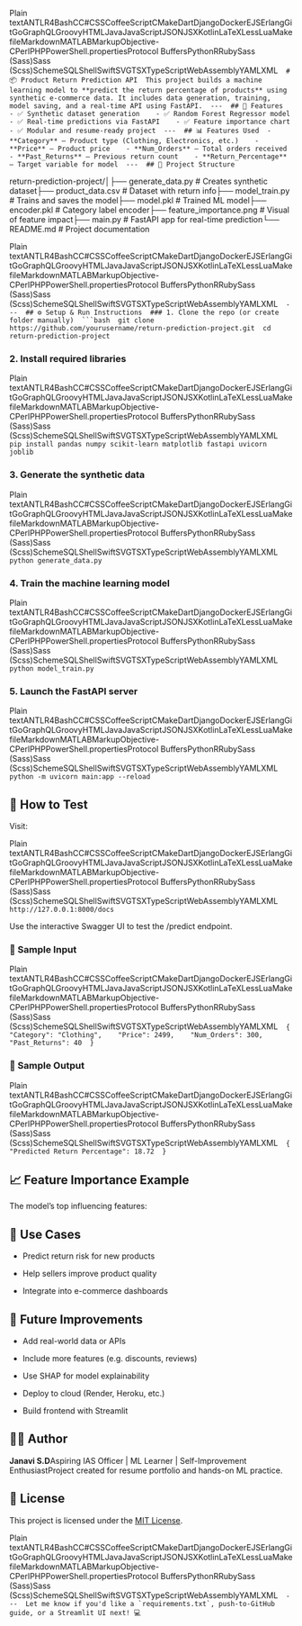 Plain textANTLR4BashCC#CSSCoffeeScriptCMakeDartDjangoDockerEJSErlangGitGoGraphQLGroovyHTMLJavaJavaScriptJSONJSXKotlinLaTeXLessLuaMakefileMarkdownMATLABMarkupObjective-CPerlPHPPowerShell.propertiesProtocol BuffersPythonRRubySass (Sass)Sass (Scss)SchemeSQLShellSwiftSVGTSXTypeScriptWebAssemblyYAMLXML`   # 📦 Product Return Prediction API  This project builds a machine learning model to **predict the return percentage of products** using synthetic e-commerce data. It includes data generation, training, model saving, and a real-time API using FastAPI.  ---  ## 🚀 Features  - ✅ Synthetic dataset generation    - ✅ Random Forest Regressor model    - ✅ Real-time predictions via FastAPI    - ✅ Feature importance chart    - ✅ Modular and resume-ready project  ---  ## 📊 Features Used  - **Category** – Product type (Clothing, Electronics, etc.)    - **Price** – Product price    - **Num_Orders** – Total orders received    - **Past_Returns** – Previous return count    - **Return_Percentage** – Target variable for model  ---  ## 📁 Project Structure   `

return-prediction-project/│├── generate\_data.py # Creates synthetic dataset├── product\_data.csv # Dataset with return info├── model\_train.py # Trains and saves the model├── model.pkl # Trained ML model├── encoder.pkl # Category label encoder├── feature\_importance.png # Visual of feature impact├── main.py # FastAPI app for real-time prediction└── README.md # Project documentation

Plain textANTLR4BashCC#CSSCoffeeScriptCMakeDartDjangoDockerEJSErlangGitGoGraphQLGroovyHTMLJavaJavaScriptJSONJSXKotlinLaTeXLessLuaMakefileMarkdownMATLABMarkupObjective-CPerlPHPPowerShell.propertiesProtocol BuffersPythonRRubySass (Sass)Sass (Scss)SchemeSQLShellSwiftSVGTSXTypeScriptWebAssemblyYAMLXML`   ---  ## ⚙️ Setup & Run Instructions  ### 1. Clone the repo (or create folder manually)  ```bash  git clone https://github.com/yourusername/return-prediction-project.git  cd return-prediction-project   `

### 2\. Install required libraries

Plain textANTLR4BashCC#CSSCoffeeScriptCMakeDartDjangoDockerEJSErlangGitGoGraphQLGroovyHTMLJavaJavaScriptJSONJSXKotlinLaTeXLessLuaMakefileMarkdownMATLABMarkupObjective-CPerlPHPPowerShell.propertiesProtocol BuffersPythonRRubySass (Sass)Sass (Scss)SchemeSQLShellSwiftSVGTSXTypeScriptWebAssemblyYAMLXML`   pip install pandas numpy scikit-learn matplotlib fastapi uvicorn joblib   `

### 3\. Generate the synthetic data

Plain textANTLR4BashCC#CSSCoffeeScriptCMakeDartDjangoDockerEJSErlangGitGoGraphQLGroovyHTMLJavaJavaScriptJSONJSXKotlinLaTeXLessLuaMakefileMarkdownMATLABMarkupObjective-CPerlPHPPowerShell.propertiesProtocol BuffersPythonRRubySass (Sass)Sass (Scss)SchemeSQLShellSwiftSVGTSXTypeScriptWebAssemblyYAMLXML`   python generate_data.py   `

### 4\. Train the machine learning model

Plain textANTLR4BashCC#CSSCoffeeScriptCMakeDartDjangoDockerEJSErlangGitGoGraphQLGroovyHTMLJavaJavaScriptJSONJSXKotlinLaTeXLessLuaMakefileMarkdownMATLABMarkupObjective-CPerlPHPPowerShell.propertiesProtocol BuffersPythonRRubySass (Sass)Sass (Scss)SchemeSQLShellSwiftSVGTSXTypeScriptWebAssemblyYAMLXML`   python model_train.py   `

### 5\. Launch the FastAPI server

Plain textANTLR4BashCC#CSSCoffeeScriptCMakeDartDjangoDockerEJSErlangGitGoGraphQLGroovyHTMLJavaJavaScriptJSONJSXKotlinLaTeXLessLuaMakefileMarkdownMATLABMarkupObjective-CPerlPHPPowerShell.propertiesProtocol BuffersPythonRRubySass (Sass)Sass (Scss)SchemeSQLShellSwiftSVGTSXTypeScriptWebAssemblyYAMLXML`   python -m uvicorn main:app --reload   `

🧪 How to Test
--------------

Visit:

Plain textANTLR4BashCC#CSSCoffeeScriptCMakeDartDjangoDockerEJSErlangGitGoGraphQLGroovyHTMLJavaJavaScriptJSONJSXKotlinLaTeXLessLuaMakefileMarkdownMATLABMarkupObjective-CPerlPHPPowerShell.propertiesProtocol BuffersPythonRRubySass (Sass)Sass (Scss)SchemeSQLShellSwiftSVGTSXTypeScriptWebAssemblyYAMLXML`   http://127.0.0.1:8000/docs   `

Use the interactive Swagger UI to test the /predict endpoint.

### 🔸 Sample Input

Plain textANTLR4BashCC#CSSCoffeeScriptCMakeDartDjangoDockerEJSErlangGitGoGraphQLGroovyHTMLJavaJavaScriptJSONJSXKotlinLaTeXLessLuaMakefileMarkdownMATLABMarkupObjective-CPerlPHPPowerShell.propertiesProtocol BuffersPythonRRubySass (Sass)Sass (Scss)SchemeSQLShellSwiftSVGTSXTypeScriptWebAssemblyYAMLXML`   {    "Category": "Clothing",    "Price": 2499,    "Num_Orders": 300,    "Past_Returns": 40  }   `

### 🔹 Sample Output

Plain textANTLR4BashCC#CSSCoffeeScriptCMakeDartDjangoDockerEJSErlangGitGoGraphQLGroovyHTMLJavaJavaScriptJSONJSXKotlinLaTeXLessLuaMakefileMarkdownMATLABMarkupObjective-CPerlPHPPowerShell.propertiesProtocol BuffersPythonRRubySass (Sass)Sass (Scss)SchemeSQLShellSwiftSVGTSXTypeScriptWebAssemblyYAMLXML`   {    "Predicted Return Percentage": 18.72  }   `

📈 Feature Importance Example
-----------------------------

The model’s top influencing features:

🎯 Use Cases
------------

*   Predict return risk for new products
    
*   Help sellers improve product quality
    
*   Integrate into e-commerce dashboards
    

🧠 Future Improvements
----------------------

*   Add real-world data or APIs
    
*   Include more features (e.g. discounts, reviews)
    
*   Use SHAP for model explainability
    
*   Deploy to cloud (Render, Heroku, etc.)
    
*   Build frontend with Streamlit
    

👩‍💻 Author
------------

**Janavi S.D**Aspiring IAS Officer | ML Learner | Self-Improvement EnthusiastProject created for resume portfolio and hands-on ML practice.

📜 License
----------

This project is licensed under the [MIT License](https://opensource.org/licenses/MIT).

Plain textANTLR4BashCC#CSSCoffeeScriptCMakeDartDjangoDockerEJSErlangGitGoGraphQLGroovyHTMLJavaJavaScriptJSONJSXKotlinLaTeXLessLuaMakefileMarkdownMATLABMarkupObjective-CPerlPHPPowerShell.propertiesProtocol BuffersPythonRRubySass (Sass)Sass (Scss)SchemeSQLShellSwiftSVGTSXTypeScriptWebAssemblyYAMLXML``   ---  Let me know if you'd like a `requirements.txt`, push-to-GitHub guide, or a Streamlit UI next! 💻   ``
